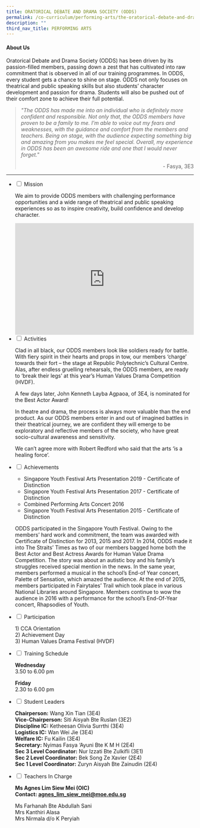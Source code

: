 ```yaml
---
title: ORATORICAL DEBATE AND DRAMA SOCIETY (ODDS)
permalink: /co-curriculum/performing-arts/the-oratorical-debate-and-drama-society-odds/
description: ""
third_nav_title: PERFORMING ARTS
---
```

<h4><strong>About Us</strong></h4>
<p>Oratorical Debate and Drama Society (ODDS) has been driven by its passion-filled members, passing down a zest that has cultivated into raw commitment that is observed in all of our training programmes. In ODDS, every student gets a chance to shine on stage. ODDS not only focuses on theatrical and public speaking skills but also students&rsquo; character development and passion for drama. Students will also be pushed out of their comfort zone to achieve their full potential.</p>
<blockquote>
<p><em>"The ODDS has made me into an individual who is definitely more confident and responsible. Not only that, the ODDS members have proven to be a family to me. I&rsquo;m able to voice out my fears and weaknesses, with the guidance and comfort from the members and teachers. Being on stage, with the audience expecting something big and amazing from you makes me feel special. Overall, my experience in ODDS has been an awesome ride and one that I would never forget."</em></p>
<p style="text-align: right;">-&nbsp;Fasya, 3E3</p>
</blockquote>
<hr>
<ul class="jekyllcodex_accordion">
<li><input id="accordion1" type="checkbox" /> <label for="accordion1">Mission</label>
<div>
<p>We aim to provide ODDS members with challenging performance opportunities and a wide range of theatrical and public speaking experiences so as to inspire creativity, build confidence and develop character.</p>
<iframe src="https://docs.google.com/presentation/d/e/2PACX-1vSgDDIXFsERfr1D27XRGlqm9-_yCEhUrb0TiPZqwLsPalWcgwCKC2e_7S9XNzE7rR7cjocVJjL6YWV0/embed?start=false&loop=false&delayms=5000" frameborder="0" width="480" height="299" allowfullscreen="true"></iframe>
</div>
</li>
<li><input id="accordion2" type="checkbox" /> <label for="accordion2">Activities</label>
<div>
<p>Clad in all black, our ODDS members look like soldiers ready for battle. With fiery spirit in their hearts and props in tow, our members &lsquo;charge&rsquo; towards their fort &ndash; the stage at Republic Polytechnic&rsquo;s Cultural Centre. Alas, after endless gruelling rehearsals, the ODDS members, are ready to &lsquo;break their legs&rsquo; at this year&rsquo;s Human Values Drama Competition (HVDF).&nbsp;</p>
<p>A few days later, John Kenneth Layba Agpaoa, of 3E4, is nominated for the Best Actor Award!</p>
<p>In theatre and drama, the process is always more valuable than the end product. As our ODDS members enter in and out of imagined battles in their theatrical journey, we are confident they will emerge to be exploratory and reflective members of the society, who have great socio-cultural awareness and sensitivity.&nbsp;</p>
<p>We can&rsquo;t agree more with Robert Redford who said that the arts &lsquo;is a healing force&rsquo;.</p>
</div>
</li>
<li><input id="accordion3" type="checkbox" /> <label for="accordion3">Achievements</label>
<div>
<ul>
<li>Singapore Youth Festival Arts Presentation 2019 - Certificate of Distinction</li>
<li>Singapore Youth Festival Arts Presentation 2017 - Certificate of Distinction</li>
<li>Combined Performing Arts Concert 2016</li>
<li>Singapore Youth Festival Arts Presentation 2015 - Certificate of Distinction</li>
</ul>
<p>ODDS participated in the Singapore Youth Festival. Owing to the members&rsquo; hard work and commitment, the team was awarded with Certificate of Distinction for 2013, 2015 and 2017. In 2014, ODDS made it into The Straits&rsquo; Times as two of our members bagged home both the Best Actor and Best Actress Awards for Human Value Drama Competition. The story was about an autistic boy and his family&rsquo;s struggles received special mention in the news. In the same year, members performed a musical in the school&rsquo;s End-of Year concert, Palette of Sensation, which amazed the audience. At the end of 2015, members participated in Fairytales&rsquo; Trail which took place in various National Libraries around Singapore. Members continue to wow the audience in 2016 with a performance for the school&rsquo;s End-Of-Year concert, Rhapsodies of Youth.</p>
</div>
</li>
<li><input id="accordion4" type="checkbox" /> <label for="accordion4">Participation</label>
<div>
<p>1) CCA Orientation<br />2) Achievement Day<br />3) Human Values Drama Festival (HVDF)</p>
</div>
</li>
<li><input id="accordion5" type="checkbox" /> <label for="accordion5">Training Schedule</label>
<div>
<p><strong>Wednesday</strong><br />3.50 to 6.00 pm</p>
<p><strong>Friday</strong><br />2.30 to 6.00 pm</p>
</div>
</li>
<li><input id="accordion6" type="checkbox" /> <label for="accordion6">Student Leaders</label>
<div>
<p><strong>Chairperson:</strong>&nbsp;Wang Xin Tian (3E4)<br /><strong>Vice-Chairperson:</strong>&nbsp;Siti Aisyah Bte Ruslan (3E2)<br /><strong>Discipline IC:</strong>&nbsp;Ketheesan Olivia Surrthi (3E4)<br /><strong>Logistics IC:</strong>&nbsp;Wan Wei Jie (3E4)<br /><strong>Welfare IC:</strong>&nbsp;Fu Kailin (3E4)<br /><strong>Secretary:</strong> Nyimas Fasya &lsquo;Ayuni Bte K M H (2E4)<br /><strong>Sec 3 Level Coordinator:</strong>&nbsp;Nur Izzati Bte Zulkifli (3E1)<br /><strong>Sec 2 Level Coordinator:</strong>&nbsp;Bek Song Ze Xavier (2E4)<br /><strong>Sec 1 Level Coordinator:</strong>&nbsp;Zuryn Aisyah Bte Zainudin (2E4)</p>
</div>
</li>
<li><input id="accordion7" type="checkbox" /> <label for="accordion77">Teachers In Charge</label>
<div>
<p><strong>Ms Agnes Lim Siew Mei (OIC)<br /></strong><strong>Contact:&nbsp;<a href="mailto:agnes_lim_siew_mei@moe.edu.sg" target="">agnes_lim_siew_mei@moe.edu.sg</a></strong></p>
<p>Ms Farhanah Bte Abdullah Sani<br />Mrs Kanthiri Alasa<br />Mrs Nirmala d/o K Peryiah</p>
</div>
</li>
</ul>